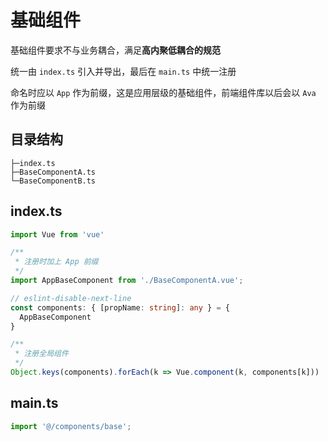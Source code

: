 # 基础组件

基础组件要求不与业务耦合，满足**高内聚低耦合的规范**

统一由 `index.ts` 引入并导出，最后在 `main.ts` 中统一注册

命名时应以 `App` 作为前缀，这是应用层级的基础组件，前端组件库以后会以 `Ava` 作为前缀

## 目录结构

```
├─index.ts
├─BaseComponentA.ts
└─BaseComponentB.ts
```

## index.ts

```typescript
import Vue from 'vue'

/**
 * 注册时加上 App 前缀
 */
import AppBaseComponent from './BaseComponentA.vue';

// eslint-disable-next-line
const components: { [propName: string]: any } = {
  AppBaseComponent
}

/**
 * 注册全局组件
 */
Object.keys(components).forEach(k => Vue.component(k, components[k]))
```

## main.ts

```typescript
import '@/components/base';
```
